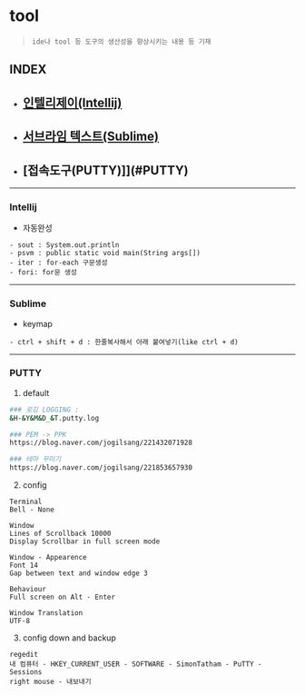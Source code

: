 # tool
> `ide나 tool 등 도구의 생산성을 향상시키는 내용 등 기재`

## INDEX
- ## [인텔리제이(Intellij)](#Intellij)
- ## [서브라임 텍스트(Sublime)](#Sublime)
- ## [접속도구(PUTTY)]](#PUTTY)

---

### Intellij
- 자동완성
```
- sout : System.out.println
- psvm : public static void main(String args[]) 
- iter : for-each 구문생성
- fori: for문 생성
```

---

### Sublime
- keymap
```
- ctrl + shift + d : 한줄복사해서 아래 붙여넣기(like ctrl + d)
```

---

### PUTTY
1. default
```bash
### 로깅 LOGGING : 
&H-&Y&M&D_&T.putty.log

### PEM -> PPK
https://blog.naver.com/jogilsang/221432071928

### 테마 꾸미기
https://blog.naver.com/jogilsang/221853657930
```

2. config
```
Terminal
Bell - None

Window
Lines of Scrollback 10000
Display Scrollbar in full screen mode

Window - Appearence
Font 14
Gap between text and window edge 3

Behaviour
Full screen on Alt - Enter

Window Translation
UTF-8
```

3. config down and backup
```
regedit
내 컴퓨터 - HKEY_CURRENT_USER - SOFTWARE - SimonTatham - PuTTY - Sessions
right mouse - 내보내기
```

